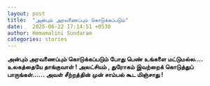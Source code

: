 ```yaml
---
layout: post
title:  "அன்பும் அரவணைப்பும் கொடுக்கப்படும்"
date:   2025-06-22 17:14:51 +0530
author: Hemamalini Sundaram
categories: stories
---
```


**அன்பும் அரவணைப்பும் கொடுக்கப்படும் போது பெண் உங்களை மட்டுமல்ல\.... உலகத்தையே
தாங்குவாள் ! அலட்சியம் , துரோகம் இவற்றைக் கொடுத்துப் பாருங்கள்\...\... அவள் சீற்றத்தின்
முன் சாம்பல் கூட மிஞ்சாது !**

